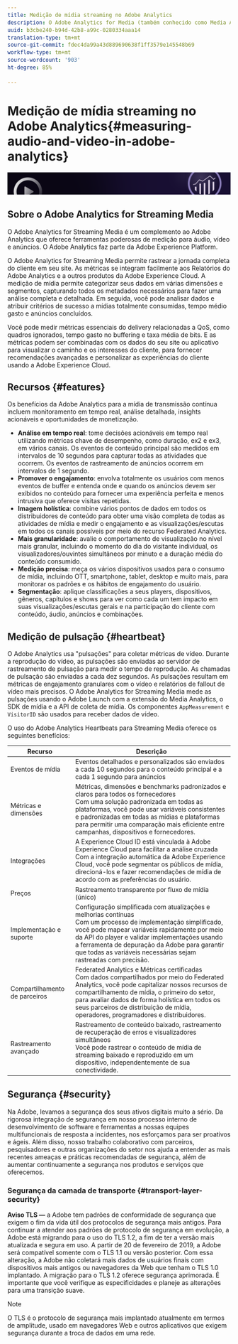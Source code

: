 ```yaml
---
title: Medição de mídia streaming no Adobe Analytics
description: O Adobe Analytics for Media (também conhecido como Media Analytics) fornece aos clientes medições de mídia robustas para conteúdo, áudio e anúncios.
uuid: b3cbe240-b94d-42b8-a99c-0280334aaa14
translation-type: tm+mt
source-git-commit: fdec4da99a43d889690638f1ff3579e145548b69
workflow-type: tm+mt
source-wordcount: '903'
ht-degree: 85%

---
```



# Medição de mídia streaming no Adobe Analytics{#measuring-audio-and-video-in-adobe-analytics}

![Banner](./assets/media_analytics_banner.png)

## Sobre o Adobe Analytics for Streaming Media

O Adobe Analytics for Streaming Media é um complemento ao Adobe Analytics que oferece ferramentas poderosas de medição para áudio, vídeo e anúncios. O Adobe Analytics faz parte da Adobe Experience Platform.

O Adobe Analytics for Streaming Media permite rastrear a jornada completa do cliente em seu site. As métricas se integram facilmente aos Relatórios do Adobe Analytics e a outros produtos da Adobe Experience Cloud. A medição de mídia permite categorizar seus dados em várias dimensões e segmentos, capturando todos os metadados necessários para fazer uma análise completa e detalhada. Em seguida, você pode analisar dados e atribuir critérios de sucesso a mídias totalmente consumidas, tempo médio gasto e anúncios concluídos.

Você pode medir métricas essenciais do delivery relacionadas a QoS, como quadros ignorados, tempo gasto no buffering e taxa média de bits. E as métricas podem ser combinadas com os dados do seu site ou aplicativo para visualizar o caminho e os interesses do cliente, para fornecer recomendações avançadas e personalizar as experiências do cliente usando a Adobe Experience Cloud.

## Recursos {#features}

Os benefícios da Adobe Analytics para a mídia de transmissão contínua incluem monitoramento em tempo real, análise detalhada, insights acionáveis e oportunidades de monetização.
* **Análise em tempo real**: tome decisões acionáveis em tempo real utilizando métricas chave de desempenho, como duração, ex2 e ex3, em vários canais. Os eventos de conteúdo principal são medidos em intervalos de 10 segundos para capturar todas as atividades que ocorrem. Os eventos de rastreamento de anúncios ocorrem em intervalos de 1 segundo.
* **Promover o engajamento**: envolva totalmente os usuários com menos eventos de buffer e entenda onde e quando os anúncios devem ser exibidos no conteúdo para fornecer uma experiência perfeita e menos intrusiva que oferece visitas repetidas.
* **Imagem holística**: combine vários pontos de dados em todos os distribuidores de conteúdo para obter uma visão completa de todas as atividades de mídia e medir o engajamento e as visualizações/escutas em todos os canais possíveis por meio do recurso Federated Analytics.
* **Mais granularidade**: avalie o comportamento de visualização no nível mais granular, incluindo o momento do dia do visitante individual, os visualizadores/ouvintes simultâneos por minuto e a duração média do conteúdo consumido.
* **Medição precisa**: meça os vários dispositivos usados para o consumo de mídia, incluindo OTT, smartphone, tablet, desktop e muito mais, para monitorar os padrões e os hábitos de engajamento do usuário.
* **Segmentação**: aplique classificações a seus players, dispositivos, gêneros, capítulos e shows para ver como cada um tem impacto em suas visualizações/escutas gerais e na participação do cliente com conteúdo, áudio, anúncios e combinações.

## Medição de pulsação {#heartbeat}

O Adobe Analytics usa &quot;pulsações&quot; para coletar métricas de vídeo. Durante a reprodução do vídeo, as pulsações são enviadas ao servidor de rastreamento de pulsação para medir o tempo de reprodução. As chamadas de pulsação são enviadas a cada dez segundos. As pulsações resultam em métricas de engajamento granulares com o vídeo e relatórios de fallout de vídeo mais precisos. O Adobe Analytics for Streaming Media mede as pulsações usando o Adobe Launch com a extensão do Media Analytics, o SDK de mídia e a API de coleta de mídia. Os componentes `AppMeasurement` e `VisitorID` são usados para receber dados de vídeo.

O uso do Adobe Analytics Heartbeats para Streaming Media oferece os seguintes benefícios:

| Recurso | Descrição |
|----------------------------|-----------------------------------------------------------------------------------------------------------------------------------------------------------------------------------------------------------------------------------------------------------------------------------------------|
| Eventos de mídia | Eventos detalhados e personalizados são enviados a cada 10 segundos para o conteúdo principal e a cada 1 segundo para anúncios |
| Métricas e dimensões | Métricas, dimensões e benchmarks padronizados e claros para todos os fornecedores<br>Com uma solução padronizada em todas as plataformas, você pode usar variáveis consistentes e padronizadas em todas as mídias e plataformas para permitir uma comparação mais eficiente entre campanhas, dispositivos e fornecedores. |
| Integrações | A Experience Cloud ID está vinculada à Adobe Experience Cloud para facilitar a análise cruzada<br>Com a integração automática da Adobe Experience Cloud, você pode segmentar os públicos de mídia, direcioná-los e fazer recomendações de mídia de acordo com as preferências do usuário. |
| Preços | Rastreamento transparente por fluxo de mídia (único) |
| Implementação e suporte | Configuração simplificada com atualizações e melhorias contínuas<br>Com um processo de implementação simplificado, você pode mapear variáveis rapidamente por meio da API do player e validar implementações usando a ferramenta de depuração da Adobe para garantir que todas as variáveis necessárias sejam rastreadas com precisão. |
| Compartilhamento de parceiros | Federated Analytics e Métricas certificadas<br>Com dados compartilhados por meio do Federated Analytics, você pode capitalizar nossos recursos de compartilhamento de mídia, o primeiro do setor, para avaliar dados de forma holística em todos os seus parceiros de distribuição de mídia, operadores, programadores e distribuidores. |
| Rastreamento avançado | Rastreamento de conteúdo baixado, rastreamento de recuperação de erros e visualizadores simultâneos<br>Você pode rastrear o conteúdo de mídia de streaming baixado e reproduzido em um dispositivo, independentemente de sua conectividade. |



## Segurança {#security}

Na Adobe, levamos a segurança dos seus ativos digitais muito a sério. Da rigorosa integração de segurança em nosso processo interno de desenvolvimento de software e ferramentas a nossas equipes multifuncionais de resposta a incidentes, nos esforçamos para ser proativos e ágeis. Além disso, nosso trabalho colaborativo com parceiros, pesquisadores e outras organizações do setor nos ajuda a entender as mais recentes ameaças e práticas recomendadas de segurança, além de aumentar continuamente a segurança nos produtos e serviços que oferecemos.


### Segurança da camada de transporte {#transport-layer-security}

**Aviso TLS —** a Adobe tem padrões de conformidade de segurança que exigem o fim da vida útil dos protocolos de segurança mais antigos. Para continuar a atender aos padrões de protocolo de segurança em evolução, a Adobe está migrando para o uso do TLS 1.2, a fim de ter a versão mais atualizada e segura em uso. A partir de 20 de fevereiro de 2019, a Adobe será compatível somente com o TLS 1.1 ou versão posterior. Com essa alteração, a Adobe não coletará mais dados de usuários finais com dispositivos mais antigos ou navegadores da Web que tenham o TLS 1.0 implantado. A migração para o TLS 1.2 oferece segurança aprimorada. É importante que você verifique as especificidades e planeje as alterações para uma transição suave.

>[!NOTE]
>
>O TLS é o protocolo de segurança mais implantado atualmente em termos de amplitude, usado em navegadores Web e outros aplicativos que exigem segurança durante a troca de dados em uma rede.
